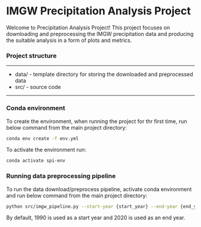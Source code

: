 # IMGW Precipitation Analysis Project

Welcome to Precipitation Analysis Project! This project focuses on downloading and preprocessing the IMGW precipitation data and producing the suitable analysis in a form of plots and metrics.

### Project structure
------------------------
* data/ - template directory for storing the downloaded and preprocessed data
* src/ - source code
 -----------------------

### Conda environment
To create the environment, when running the project for thr first time, run below command from the main project directory:
```sh
conda env create -f env.yml
```
To activate the environment run:
```sh
conda activate spi-env
```

### Running data preprocessing pipeline
To run the data download/preprocess pipeline, activate conda environment and run below command from the main project directory:
```sh
python src/imgw_pipeline.py --start-year {start_year} --end-year {end_year}
```
By default, 1990 is used as a start year and 2020 is used as an end year.



   
   
   

